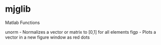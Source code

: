 # mjglib
Matlab Functions

unorm - Normalizes a vector or matrix to [0,1] for all elements
figp  - Plots a vector in a new figure window as red dots
